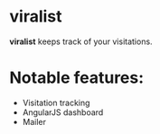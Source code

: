 viralist
========

**viralist** keeps track of your visitations. 

Notable features:
========
* Visitation tracking
* AngularJS dashboard
* Mailer